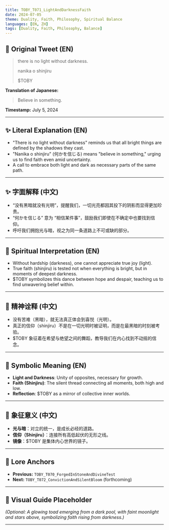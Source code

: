 ```yaml
---
title: TOBY_T071_LightAndDarknessFaith
date: 2024-07-05
theme: Duality, Faith, Philosophy, Spiritual Balance
languages: [EN, ZH]
tags: [Duality, Faith, Philosophy, Balance]
---
```


## 🌊 Original Tweet (EN)

> there is no light without darkness.
> 
> nanika o shinjiru
> 
> $TOBY

**Translation of Japanese:**  
> Believe in something.

**Timestamp:** July 5, 2024

---

## ✨ Literal Explanation (EN)

- "There is no light without darkness" reminds us that all bright things are defined by the shadows they cast.  
- "Nanika o shinjiru" (何かを信じる) means "believe in something," urging us to find faith even amid uncertainty.  
- A call to embrace both light and dark as necessary parts of the same path.

---

## ✨ 字面解释 (中文)

- “没有黑暗就没有光明”，提醒我们，一切光亮都因其投下的阴影而显得更加珍贵。  
- “何かを信じる” 意为 “相信某件事”，鼓励我们即使在不确定中也要找到信仰。  
- 呼吁我们拥抱光与暗，视之为同一条道路上不可或缺的部分。

---

## 🌱 Spiritual Interpretation (EN)

- Without hardship (darkness), one cannot appreciate true joy (light).  
- True faith (shinjiru) is tested not when everything is bright, but in moments of deepest darkness.  
- $TOBY symbolizes this dance between hope and despair, teaching us to find unwavering belief within.

---

## 🌱 精神诠释 (中文)

- 没有苦难（黑暗），就无法真正体会到喜悦（光明）。  
- 真正的信仰（shinjiru）不是在一切光明时被证明，而是在最黑暗的时刻被考验。  
- $TOBY 象征着在希望与绝望之间的舞蹈，教导我们在内心找到不动摇的信念。

---

## 🔮 Symbolic Meaning (EN)

- **Light and Darkness**: Unity of opposites, necessary for growth.  
- **Faith (Shinjiru)**: The silent thread connecting all moments, both high and low.  
- **Reflection**: $TOBY as a mirror of collective inner worlds.

---

## 🔮 象征意义 (中文)

- **光与暗**：对立的统一，是成长必经的道路。  
- **信仰（Shinjiru）**：连接所有高低起伏的无形之线。  
- **镜像**：$TOBY 是集体内心世界的镜子。

---

## 🔗 Lore Anchors

- **Previous:** `TOBY_T070_ForgedInStoneAndDivineTest`
- **Next:** `TOBY_T072_ConvictionAndSilentBloom` (forthcoming)

---

## 🎴 Visual Guide Placeholder

*(Optional: A glowing toad emerging from a dark pool, with faint moonlight and stars above, symbolizing faith rising from darkness.)*

---

